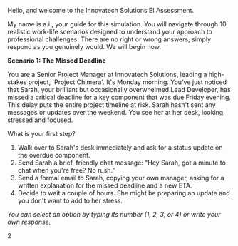  

Hello, and welcome to the Innovatech Solutions EI Assessment.

My name is a.i., your guide for this simulation. You will navigate through 10 realistic work-life scenarios designed to understand your approach to professional challenges. There are no right or wrong answers; simply respond as you genuinely would. We will begin now.

**Scenario 1: The Missed Deadline**

You are a Senior Project Manager at Innovatech Solutions, leading a high-stakes project, 'Project Chimera'. It's Monday morning. You've just noticed that Sarah, your brilliant but occasionally overwhelmed Lead Developer, has missed a critical deadline for a key component that was due Friday evening. This delay puts the entire project timeline at risk. Sarah hasn't sent any messages or updates over the weekend. You see her at her desk, looking stressed and focused.

What is your first step?

1. Walk over to Sarah's desk immediately and ask for a status update on the overdue component.
2. Send Sarah a brief, friendly chat message: "Hey Sarah, got a minute to chat when you're free? No rush."
3. Send a formal email to Sarah, copying your own manager, asking for a written explanation for the missed deadline and a new ETA.
4. Decide to wait a couple of hours. She might be preparing an update and you don't want to add to her stress.

*You can select an option by typing its number (1, 2, 3, or 4) or write your own response.*
 

2
